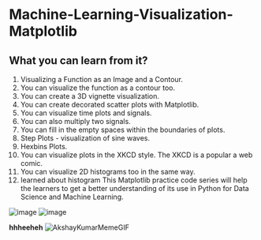 # Machine-Learning-Visualization-Matplotlib
## What you can learn from it?
1. Visualizing a Function as an Image and a Contour.
2. You can visualize the function as a contour too.
3. You can create a 3D vignette visualization.
4. You can create decorated scatter plots with Matplotlib. 
5. You can visualize time plots and signals.
6. You can also multiply two signals.
7. You can fill in the empty spaces within the boundaries of plots.
8. Step Plots - visualization of sine waves.
9. Hexbins Plots.
10. You can visualize plots in the XKCD style. The XKCD is a popular a web comic. 
11. You can visualize 2D histograms too in the same way.
12. learned about histogram
 This Matplotlib practice code series will help the learners to get a better understanding of its use in Python for Data Science and Machine Learning.

![image](https://user-images.githubusercontent.com/88158022/156791465-507b93e9-f1b2-48c4-b14b-cf82d30190fd.png)
![image](https://user-images.githubusercontent.com/88158022/156791479-a727f072-51bc-456b-b964-8f525a4951ee.png)









**hhheeheh**
![AkshayKumarMemeGIF](https://user-images.githubusercontent.com/88158022/158961767-a2368ae7-2c7d-43b8-bd0e-d9e4b1484a41.gif)

